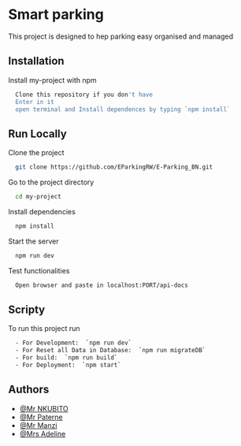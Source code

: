 
# Smart parking

This project is designed to hep parking easy organised and managed 


## Installation

Install my-project with npm

```bash
  Clone this repository if you don't have
  Enter in it
  open terminal and Install dependences by typing `npm install`
```
    
## Run Locally

Clone the project

```bash
  git clone https://github.com/EParkingRW/E-Parking_BN.git
```

Go to the project directory

```bash
  cd my-project
```

Install dependencies

```bash
  npm install
```

Start the server

```bash
  npm run dev
```
Test functionalities

```bash
  Open browser and paste in localhost:PORT/api-docs
```

## Scripty

To run this project run

```bash
  - For Development:  `npm run dev`
  - For Reset all Data in Database:  `npm run migrateDB`
  - For build:  `npm run build`
  - For Deployment:  `npm start`
````


## Authors

- [@Mr NKUBITO](https://www.github.com/nkbtemmy)
- [@Mr Paterne](https://www.github.com/ndatumuremyi)
- [@Mr Manzi](https://www.github.com/Jacksonngabonziza)
- [@Mrs Adeline](https://www.github.com/AdelineA)
